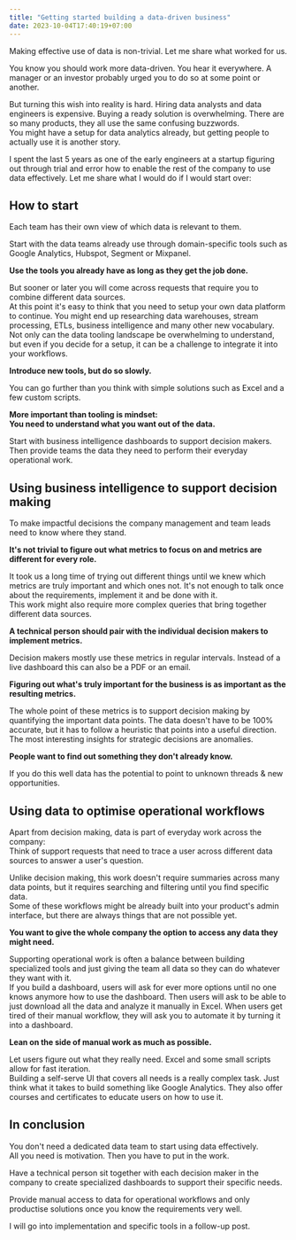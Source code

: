 ```yaml
---
title: "Getting started building a data-driven business"
date: 2023-10-04T17:40:19+07:00
---
```


Making effective use of data is non-trivial. Let me share what worked for us.
<!--more-->

You know you should work more data-driven. You hear it everywhere. A manager or an investor probably urged you to do so at some point or another.

But turning this wish into reality is hard. Hiring data analysts and data engineers is expensive. Buying a ready solution is overwhelming. There are so many products, they all use the same confusing buzzwords.
<br>
You might have a setup for data analytics already, but getting people to actually use it is another story.

I spent the last 5 years as one of the early engineers at a startup figuring out through trial and error how to enable the rest of the company to use data effectively. Let me share what I would do if I would start over:


## How to start

Each team has their own view of which data is relevant to them.

Start with the data teams already use through domain-specific tools such as Google Analytics, Hubspot, Segment or Mixpanel.

**Use the tools you already have as long as they get the job done.**

But sooner or later you will come across requests that require you to combine different data sources.
<br>
At this point it's easy to think that you need to setup your own data platform to continue.
You might end up researching data warehouses, stream processing, ETLs, business intelligence and many other new vocabulary. Not only can the data tooling landscape be overwhelming to understand, but even if you decide for a setup, it can be a challenge to integrate it into your workflows.

**Introduce new tools, but do so slowly.**

You can go further than you think with simple solutions such as Excel and a few custom scripts.

**More important than tooling is mindset:
<br>
You need to understand what you want out of the data.**

Start with business intelligence dashboards to support decision makers.
<br>
Then provide teams the data they need to perform their everyday operational work.


## Using business intelligence to support decision making

To make impactful decisions the company management and team leads need to know where they stand.

**It's not trivial to figure out what metrics to focus on and metrics are different for every role.**

It took us a long time of trying out different things until we knew which metrics are truly important and which ones not. It's not enough to talk once about the requirements, implement it and be done with it.
<br>
This work might also require more complex queries that bring together different data sources.

**A technical person should pair with the individual decision makers to implement metrics.**

Decision makers mostly use these metrics in regular intervals. Instead of a live dashboard this can also be a PDF or an email.

**Figuring out what's truly important for the business is as important as the resulting metrics.**

The whole point of these metrics is to support decision making by quantifying the important data points. The data doesn't have to be 100% accurate, but it has to follow a heuristic that points into a useful direction.
<br>
The most interesting insights for strategic decisions are anomalies.

**People want to find out something they don't already know.**

If you do this well data has the potential to point to unknown threads & new opportunities.


## Using data to optimise operational workflows

Apart from decision making, data is part of everyday work across the company:
<br>
Think of support requests that need to trace a user across different data sources to answer a user's question.

Unlike decision making, this work doesn't require summaries across many data points, but it requires searching and filtering until you find specific data.
<br>
Some of these workflows might be already built into your product's admin interface, but there are always things that are not possible yet.

**You want to give the whole company the option to access any data they might need.**

Supporting operational work is often a balance between building specialized tools and just giving the team all data so they can do whatever they want with it.
<br>
If you build a dashboard, users will ask for ever more options until no one knows anymore how to use the dashboard. Then users will ask to be able to just download all the data and analyze it manually in Excel. When users get tired of their manual workflow, they will ask you to automate it by turning it into a dashboard.

**Lean on the side of manual work as much as possible.**

Let users figure out what they really need. Excel and some small scripts allow for fast iteration.
<br>
Building a self-serve UI that covers all needs is a really complex task. Just think what it takes to build something like Google Analytics. They also offer courses and certificates to educate users on how to use it.


## In conclusion

You don't need a dedicated data team to start using data effectively.
<br>
All you need is motivation. Then you have to put in the work.

Have a technical person sit together with each decision maker in the company to create specialized dashboards to support their specific needs.

Provide manual access to data for operational workflows and only productise solutions once you know the requirements very well.

I will go into implementation and specific tools in a follow-up post.
